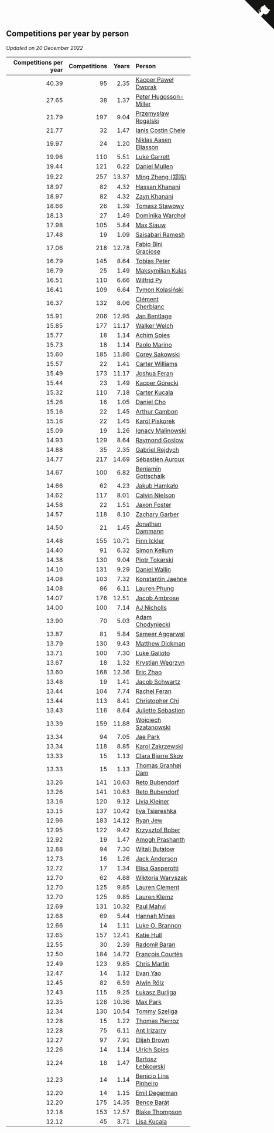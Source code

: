 ## Competitions per year by person

*Updated on 20 December 2022*

| Competitions per year | Competitions | Years | Person |
| ---: | ---: | ---: | :--- |
| 40.39 | 95 | 2.35 | [Kacper Paweł Dworak](https://www.worldcubeassociation.org/persons/2020DWOR01) |
| 27.65 | 38 | 1.37 | [Peter Hugosson-Miller](https://www.worldcubeassociation.org/persons/2021HUGO01) |
| 21.79 | 197 | 9.04 | [Przemysław Rogalski](https://www.worldcubeassociation.org/persons/2013ROGA02) |
| 21.77 | 32 | 1.47 | [Ianis Costin Chele](https://www.worldcubeassociation.org/persons/2021CHEL01) |
| 19.97 | 24 | 1.20 | [Niklas Aasen Eliasson](https://www.worldcubeassociation.org/persons/2021ELIA01) |
| 19.96 | 110 | 5.51 | [Luke Garrett](https://www.worldcubeassociation.org/persons/2017GARR05) |
| 19.44 | 121 | 6.22 | [Daniel Mullen](https://www.worldcubeassociation.org/persons/2016MULL04) |
| 19.22 | 257 | 13.37 | [Ming Zheng (郑鸣)](https://www.worldcubeassociation.org/persons/2009ZHEN11) |
| 18.97 | 82 | 4.32 | [Hassan Khanani](https://www.worldcubeassociation.org/persons/2018KHAN26) |
| 18.97 | 82 | 4.32 | [Zayn Khanani](https://www.worldcubeassociation.org/persons/2018KHAN28) |
| 18.66 | 26 | 1.39 | [Tomasz Stawowy](https://www.worldcubeassociation.org/persons/2021STAW01) |
| 18.13 | 27 | 1.49 | [Dominika Warchoł](https://www.worldcubeassociation.org/persons/2021WARC01) |
| 17.98 | 105 | 5.84 | [Max Siauw](https://www.worldcubeassociation.org/persons/2017SIAU02) |
| 17.48 | 19 | 1.09 | [Saisabari Ramesh](https://www.worldcubeassociation.org/persons/2021RAME01) |
| 17.06 | 218 | 12.78 | [Fabio Bini Graciose](https://www.worldcubeassociation.org/persons/2010GRAC02) |
| 16.79 | 145 | 8.64 | [Tobias Peter](https://www.worldcubeassociation.org/persons/2014PETE03) |
| 16.79 | 25 | 1.49 | [Maksymilian Kulas](https://www.worldcubeassociation.org/persons/2021KULA02) |
| 16.51 | 110 | 6.66 | [Wilfrid Py](https://www.worldcubeassociation.org/persons/2016PYWI01) |
| 16.41 | 109 | 6.64 | [Tymon Kolasiński](https://www.worldcubeassociation.org/persons/2016KOLA02) |
| 16.37 | 132 | 8.06 | [Clément Cherblanc](https://www.worldcubeassociation.org/persons/2014CHER05) |
| 15.91 | 206 | 12.95 | [Jan Bentlage](https://www.worldcubeassociation.org/persons/2010BENT01) |
| 15.85 | 177 | 11.17 | [Walker Welch](https://www.worldcubeassociation.org/persons/2011WELC01) |
| 15.77 | 18 | 1.14 | [Achim Spies](https://www.worldcubeassociation.org/persons/2021SPIE01) |
| 15.73 | 18 | 1.14 | [Paolo Marino](https://www.worldcubeassociation.org/persons/2021MARI04) |
| 15.60 | 185 | 11.86 | [Corey Sakowski](https://www.worldcubeassociation.org/persons/2011SAKO01) |
| 15.57 | 22 | 1.41 | [Carter Williams](https://www.worldcubeassociation.org/persons/2021WILL06) |
| 15.49 | 173 | 11.17 | [Joshua Feran](https://www.worldcubeassociation.org/persons/2011FERA01) |
| 15.44 | 23 | 1.49 | [Kacper Górecki](https://www.worldcubeassociation.org/persons/2021GORE01) |
| 15.32 | 110 | 7.18 | [Carter Kucala](https://www.worldcubeassociation.org/persons/2015KUCA01) |
| 15.26 | 16 | 1.05 | [Daniel Cho](https://www.worldcubeassociation.org/persons/2021CHOD01) |
| 15.16 | 22 | 1.45 | [Arthur Cambon](https://www.worldcubeassociation.org/persons/2021CAMB01) |
| 15.16 | 22 | 1.45 | [Karol Piskorek](https://www.worldcubeassociation.org/persons/2021PISK01) |
| 15.09 | 19 | 1.26 | [Ignacy Malinowski](https://www.worldcubeassociation.org/persons/2021MALI02) |
| 14.93 | 129 | 8.64 | [Raymond Goslow](https://www.worldcubeassociation.org/persons/2014GOSL01) |
| 14.88 | 35 | 2.35 | [Gabriel Rejdych](https://www.worldcubeassociation.org/persons/2020REJD01) |
| 14.77 | 217 | 14.69 | [Sébastien Auroux](https://www.worldcubeassociation.org/persons/2008AURO01) |
| 14.67 | 100 | 6.82 | [Benjamin Gottschalk](https://www.worldcubeassociation.org/persons/2016GOTT01) |
| 14.66 | 62 | 4.23 | [Jakub Hamkało](https://www.worldcubeassociation.org/persons/2018HAMK01) |
| 14.62 | 117 | 8.01 | [Calvin Nielson](https://www.worldcubeassociation.org/persons/2014NIEL03) |
| 14.58 | 22 | 1.51 | [Jaxon Foster](https://www.worldcubeassociation.org/persons/2021FOST01) |
| 14.57 | 118 | 8.10 | [Zachary Garber](https://www.worldcubeassociation.org/persons/2014GARB01) |
| 14.50 | 21 | 1.45 | [Jonathan Dammann](https://www.worldcubeassociation.org/persons/2021DAMM01) |
| 14.48 | 155 | 10.71 | [Finn Ickler](https://www.worldcubeassociation.org/persons/2012ICKL01) |
| 14.40 | 91 | 6.32 | [Simon Kellum](https://www.worldcubeassociation.org/persons/2016KELL12) |
| 14.38 | 130 | 9.04 | [Piotr Tokarski](https://www.worldcubeassociation.org/persons/2013TOKA01) |
| 14.10 | 131 | 9.29 | [Daniel Wallin](https://www.worldcubeassociation.org/persons/2013WALL03) |
| 14.08 | 103 | 7.32 | [Konstantin Jaehne](https://www.worldcubeassociation.org/persons/2015JAEH01) |
| 14.08 | 86 | 6.11 | [Lauren Phung](https://www.worldcubeassociation.org/persons/2016PHUN02) |
| 14.07 | 176 | 12.51 | [Jacob Ambrose](https://www.worldcubeassociation.org/persons/2010AMBR01) |
| 14.00 | 100 | 7.14 | [AJ Nicholls](https://www.worldcubeassociation.org/persons/2015NICH04) |
| 13.90 | 70 | 5.03 | [Adam Chodyniecki](https://www.worldcubeassociation.org/persons/2017CHOD02) |
| 13.87 | 81 | 5.84 | [Sameer Aggarwal](https://www.worldcubeassociation.org/persons/2017AGGA01) |
| 13.79 | 130 | 9.43 | [Matthew Dickman](https://www.worldcubeassociation.org/persons/2013DICK01) |
| 13.71 | 100 | 7.30 | [Luke Galioto](https://www.worldcubeassociation.org/persons/2015GALI02) |
| 13.67 | 18 | 1.32 | [Krystian Węgrzyn](https://www.worldcubeassociation.org/persons/2021WEGR01) |
| 13.60 | 168 | 12.36 | [Eric Zhao](https://www.worldcubeassociation.org/persons/2010ZHAO19) |
| 13.48 | 19 | 1.41 | [Jacob Schwartz](https://www.worldcubeassociation.org/persons/2021SCHW01) |
| 13.44 | 104 | 7.74 | [Rachel Feran](https://www.worldcubeassociation.org/persons/2015FERA01) |
| 13.44 | 113 | 8.41 | [Christopher Chi](https://www.worldcubeassociation.org/persons/2014CHIC01) |
| 13.43 | 116 | 8.64 | [Juliette Sébastien](https://www.worldcubeassociation.org/persons/2014SEBA01) |
| 13.39 | 159 | 11.88 | [Wojciech Szatanowski](https://www.worldcubeassociation.org/persons/2011SZAT01) |
| 13.34 | 94 | 7.05 | [Jae Park](https://www.worldcubeassociation.org/persons/2015PARK24) |
| 13.34 | 118 | 8.85 | [Karol Zakrzewski](https://www.worldcubeassociation.org/persons/2014ZAKR01) |
| 13.33 | 15 | 1.13 | [Clara Bjerre Skov](https://www.worldcubeassociation.org/persons/2021SKOV01) |
| 13.33 | 15 | 1.13 | [Thomas Granhøj Dam](https://www.worldcubeassociation.org/persons/2021DAMT01) |
| 13.26 | 141 | 10.63 | [Reto Bubendorf](https://www.worldcubeassociation.org/persons/2012BUBE01) |
| 13.26 | 141 | 10.63 | [Reto Bubendorf](https://www.worldcubeassociation.org/persons/2012BUBE01) |
| 13.16 | 120 | 9.12 | [Livia Kleiner](https://www.worldcubeassociation.org/persons/2013KLEI03) |
| 13.15 | 137 | 10.42 | [Ilya Tsiareshka](https://www.worldcubeassociation.org/persons/2012TERE01) |
| 12.96 | 183 | 14.12 | [Ryan Jew](https://www.worldcubeassociation.org/persons/2008JEWR01) |
| 12.95 | 122 | 9.42 | [Krzysztof Bober](https://www.worldcubeassociation.org/persons/2013BOBE01) |
| 12.92 | 19 | 1.47 | [Amogh Prashanth](https://www.worldcubeassociation.org/persons/2021PRAS01) |
| 12.88 | 94 | 7.30 | [Witali Bułatow](https://www.worldcubeassociation.org/persons/2015BUAT01) |
| 12.73 | 16 | 1.26 | [Jack Anderson](https://www.worldcubeassociation.org/persons/2021ANDE05) |
| 12.72 | 17 | 1.34 | [Elisa Gasperotti](https://www.worldcubeassociation.org/persons/2021GASP01) |
| 12.70 | 62 | 4.88 | [Wiktoria Waryszak](https://www.worldcubeassociation.org/persons/2018WARY01) |
| 12.70 | 125 | 9.85 | [Lauren Clement](https://www.worldcubeassociation.org/persons/2013KLEM01) |
| 12.70 | 125 | 9.85 | [Lauren Klemz](https://www.worldcubeassociation.org/persons/2013KLEM01) |
| 12.69 | 131 | 10.32 | [Paul Mahvi](https://www.worldcubeassociation.org/persons/2012MAHV01) |
| 12.68 | 69 | 5.44 | [Hannah Minas](https://www.worldcubeassociation.org/persons/2017MINA04) |
| 12.66 | 14 | 1.11 | [Luke O. Brannon](https://www.worldcubeassociation.org/persons/2021BRAN02) |
| 12.65 | 157 | 12.41 | [Katie Hull](https://www.worldcubeassociation.org/persons/2010HULL01) |
| 12.55 | 30 | 2.39 | [Radomił Baran](https://www.worldcubeassociation.org/persons/2020BARA02) |
| 12.50 | 184 | 14.72 | [François Courtès](https://www.worldcubeassociation.org/persons/2008COUR01) |
| 12.49 | 123 | 9.85 | [Chris Martin](https://www.worldcubeassociation.org/persons/2013MART03) |
| 12.47 | 14 | 1.12 | [Evan Yao](https://www.worldcubeassociation.org/persons/2021YAOE02) |
| 12.45 | 82 | 6.59 | [Alwin Rölz](https://www.worldcubeassociation.org/persons/2016ROLZ01) |
| 12.43 | 115 | 9.25 | [Łukasz Burliga](https://www.worldcubeassociation.org/persons/2013BURL01) |
| 12.35 | 128 | 10.36 | [Max Park](https://www.worldcubeassociation.org/persons/2012PARK03) |
| 12.34 | 130 | 10.54 | [Tommy Szeliga](https://www.worldcubeassociation.org/persons/2012SZEL01) |
| 12.28 | 15 | 1.22 | [Thomas Pierroz](https://www.worldcubeassociation.org/persons/2021PIER01) |
| 12.28 | 75 | 6.11 | [Ant Irizarry](https://www.worldcubeassociation.org/persons/2016IRIZ02) |
| 12.27 | 97 | 7.91 | [Elijah Brown](https://www.worldcubeassociation.org/persons/2015BROW03) |
| 12.26 | 14 | 1.14 | [Ulrich Spies](https://www.worldcubeassociation.org/persons/2021SPIE02) |
| 12.24 | 18 | 1.47 | [Bartosz Łebkowski](https://www.worldcubeassociation.org/persons/2021LEBK01) |
| 12.23 | 14 | 1.14 | [Benicio Lins Pinheiro](https://www.worldcubeassociation.org/persons/2021PINH01) |
| 12.20 | 14 | 1.15 | [Emil Degerman](https://www.worldcubeassociation.org/persons/2021DEGE01) |
| 12.20 | 175 | 14.35 | [Bence Barát](https://www.worldcubeassociation.org/persons/2008BARA01) |
| 12.18 | 153 | 12.57 | [Blake Thompson](https://www.worldcubeassociation.org/persons/2010THOM03) |
| 12.12 | 45 | 3.71 | [Lisa Kucala](https://www.worldcubeassociation.org/persons/2019KUCA01) |


<a href="https://github.com/JustinTimeCuber/wca_statistics" class="github-corner" aria-label="View source on Github"><svg width="80" height="80" viewBox="0 0 250 250" style="fill:#151513; color:#fff; position: absolute; top: 0; border: 0; right: 0;" aria-hidden="true"><path d="M0,0 L115,115 L130,115 L142,142 L250,250 L250,0 Z"></path><path d="M128.3,109.0 C113.8,99.7 119.0,89.6 119.0,89.6 C122.0,82.7 120.5,78.6 120.5,78.6 C119.2,72.0 123.4,76.3 123.4,76.3 C127.3,80.9 125.5,87.3 125.5,87.3 C122.9,97.6 130.6,101.9 134.4,103.2" fill="currentColor" style="transform-origin: 130px 106px;" class="octo-arm"></path><path d="M115.0,115.0 C114.9,115.1 118.7,116.5 119.8,115.4 L133.7,101.6 C136.9,99.2 139.9,98.4 142.2,98.6 C133.8,88.0 127.5,74.4 143.8,58.0 C148.5,53.4 154.0,51.2 159.7,51.0 C160.3,49.4 163.2,43.6 171.4,40.1 C171.4,40.1 176.1,42.5 178.8,56.2 C183.1,58.6 187.2,61.8 190.9,65.4 C194.5,69.0 197.7,73.2 200.1,77.6 C213.8,80.2 216.3,84.9 216.3,84.9 C212.7,93.1 206.9,96.0 205.4,96.6 C205.1,102.4 203.0,107.8 198.3,112.5 C181.9,128.9 168.3,122.5 157.7,114.1 C157.9,116.9 156.7,120.9 152.7,124.9 L141.0,136.5 C139.8,137.7 141.6,141.9 141.8,141.8 Z" fill="currentColor" class="octo-body"></path></svg></a><style>.github-corner:hover .octo-arm{animation:octocat-wave 560ms ease-in-out}@keyframes octocat-wave{0%,100%{transform:rotate(0)}20%,60%{transform:rotate(-25deg)}40%,80%{transform:rotate(10deg)}}@media (max-width:500px){.github-corner:hover .octo-arm{animation:none}.github-corner .octo-arm{animation:octocat-wave 560ms ease-in-out}}</style>
